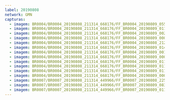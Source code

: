 ```yaml
---
label: 20190808
network: GMN
capturas:
  - imagem: BR0004/BR0004_20190808_211314_668176/FF_BR0004_20190809_055246_862_0722688.fits_maxpixel.jpg
  - imagem: BR0004/BR0004_20190808_211314_668176/FF_BR0004_20190809_011746_657_0335360.fits_maxpixel.jpg
  - imagem: BR0004/BR0004_20190808_211314_668176/FF_BR0004_20190809_002522_322_0265728.fits_maxpixel.jpg
  - imagem: BR0004/BR0004_20190808_211314_668176/FF_BR0004_20190809_000658_722_0241664.fits_maxpixel.jpg
  - imagem: BR0004/BR0004_20190808_211314_668176/FF_BR0004_20190808_212641_938_0018944.fits_maxpixel.jpg
  - imagem: BR0004/BR0004_20190808_211314_668176/FF_BR0004_20190809_014932_407_0379392.fits_maxpixel.jpg
  - imagem: BR0004/BR0004_20190808_211314_668176/FF_BR0004_20190809_001123_694_0247552.fits_maxpixel.jpg
  - imagem: BR0004/BR0004_20190808_211314_668176/FF_BR0004_20190809_000048_035_0233472.fits_maxpixel.jpg
  - imagem: BR0004/BR0004_20190808_211314_668176/FF_BR0004_20190809_011543_406_0332544.fits_maxpixel.jpg
  - imagem: BR0004/BR0004_20190808_211314_668176/FF_BR0004_20190809_011735_785_0335104.fits_maxpixel.jpg
  - imagem: BR0004/BR0004_20190808_211314_668176/FF_BR0004_20190809_011758_514_0335616.fits_maxpixel.jpg
  - imagem: BR0004/BR0004_20190808_211314_668176/FF_BR0004_20190809_000035_879_0233216.fits_maxpixel.jpg
  - imagem: BR0007/BR0007_20190808_211314_449966/FF_BR0007_20190808_225431_354_0180480.fits_maxpixel.jpg
  - imagem: BR0007/BR0007_20190808_211314_449966/FF_BR0007_20190809_083754_280_1222912.fits_maxpixel.jpg
  - imagem: BR0007/BR0007_20190808_211314_449966/FF_BR0007_20190809_011032_389_0422912.fits_maxpixel.jpg
---
```

